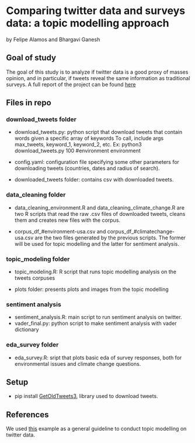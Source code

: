 # Comparing twitter data and surveys data: a topic modelling approach
by Felipe Alamos and Bhargavi Ganesh


## Goal of study

The goal of this study is to analyze if twitter data is a good proxy of masses opinion, and in particular, if tweets reveal the same information as traditional surveys. A full report of the project can be found [here](https://github.com/fhalamos/topics-sentiments-twitter-data/Report.pdf)

## Files in repo

### download_tweets folder

* download_tweets.py: python script that download tweets that contain words given a specific array of keywords
To call, include args max_tweets, keyword_1, keyword_2, etc.
Ex: python3 download_tweets.py 100 \#environment environment

* config.yaml: configuration file specifying some other parameters for downloading tweets (countries, dates and radius of search).

* downloaded_tweets folder: contains csv with downloaded tweets.

### data_cleaning folder

* data_cleaning_environment.R and data_cleaning_climate_change.R are two R scripts that read the raw .csv files of downloaded tweets, cleans them and creates new files with the corpus.

* corpus_df_#environment-usa.csv and corpus_df_#climatechange-usa.csv are the two files generated by the previous scripts. The former will be used for topic modelling and the latter for sentiment analysis.

### topic_modeling folder

* topic_modeling.R: R script that runs topic modelling analysis on the tweets corpuses

* plots folder: presents plots and images from the topic modelling

### sentiment analysis

* sentiment_analysis.R: main script to run sentiment analysis on twitter. 
* vader_final.py: python script to make sentiment analysis with vader dictionary

### eda_survey folder

* eda_survey.R: sript that plots basic eda of survey responses, both for environmental issues and climate change questions.

## Setup
- pip install [GetOldTweets3](https://github.com/Mottl/GetOldTweets3), library used to download tweets.

## References
We used [this](https://towardsdatascience.com/beginners-guide-to-lda-topic-modelling-with-r-e57a5a8e7a25#https://www.kaggle.com/crowdflower/first-gop-debate-twitter-sentiment) example as a general guideline to conduct topic modelling on twitter data.